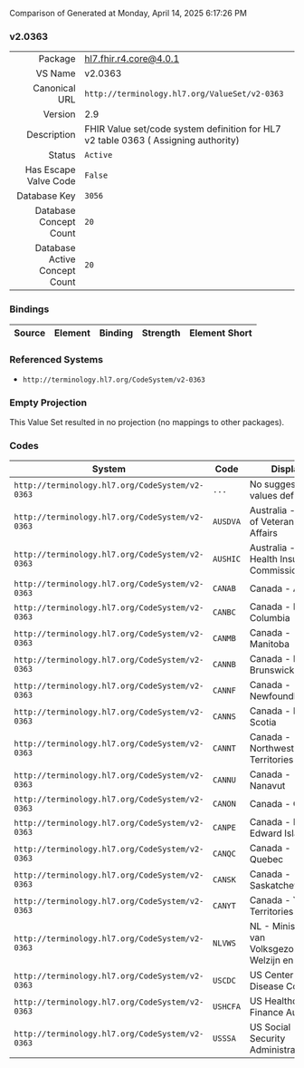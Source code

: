 Comparison of 
Generated at Monday, April 14, 2025 6:17:26 PM

### v2.0363

|      |     |
| ---: | --- |
| Package | hl7.fhir.r4.core@4.0.1 |
| VS Name | v2.0363 |
| Canonical URL | `http://terminology.hl7.org/ValueSet/v2-0363` |
| Version | 2.9 |
| Description | FHIR Value set/code system definition for HL7 v2 table 0363 ( Assigning authority) |
| Status | `Active` |
| Has Escape Valve Code | `False` |
| Database Key | `3056` |
| Database Concept Count | `20` |
| Database Active Concept Count | `20` |
### Bindings

| Source | Element | Binding | Strength | Element Short |
| ------ | ------- | ------- | -------- | ------------- |

### Referenced Systems

* `http://terminology.hl7.org/CodeSystem/v2-0363`
### Empty Projection

This Value Set resulted in no projection (no mappings to other packages).

### Codes

| System | Code | Display |
| ------ | ---- | ------- |
| `http://terminology.hl7.org/CodeSystem/v2-0363` | `...` | No suggested values defined |
| `http://terminology.hl7.org/CodeSystem/v2-0363` | `AUSDVA` | Australia - Dept. of Veterans Affairs |
| `http://terminology.hl7.org/CodeSystem/v2-0363` | `AUSHIC` | Australia - Health Insurance Commission |
| `http://terminology.hl7.org/CodeSystem/v2-0363` | `CANAB` | Canada - Alberta |
| `http://terminology.hl7.org/CodeSystem/v2-0363` | `CANBC` | Canada - British Columbia |
| `http://terminology.hl7.org/CodeSystem/v2-0363` | `CANMB` | Canada - Manitoba |
| `http://terminology.hl7.org/CodeSystem/v2-0363` | `CANNB` | Canada - New Brunswick |
| `http://terminology.hl7.org/CodeSystem/v2-0363` | `CANNF` | Canada - Newfoundland |
| `http://terminology.hl7.org/CodeSystem/v2-0363` | `CANNS` | Canada - Nova Scotia |
| `http://terminology.hl7.org/CodeSystem/v2-0363` | `CANNT` | Canada - Northwest Territories |
| `http://terminology.hl7.org/CodeSystem/v2-0363` | `CANNU` | Canada - Nanavut |
| `http://terminology.hl7.org/CodeSystem/v2-0363` | `CANON` | Canada - Ontario |
| `http://terminology.hl7.org/CodeSystem/v2-0363` | `CANPE` | Canada - Prince Edward Island |
| `http://terminology.hl7.org/CodeSystem/v2-0363` | `CANQC` | Canada - Quebec |
| `http://terminology.hl7.org/CodeSystem/v2-0363` | `CANSK` | Canada - Saskatchewan |
| `http://terminology.hl7.org/CodeSystem/v2-0363` | `CANYT` | Canada - Yukon Territories |
| `http://terminology.hl7.org/CodeSystem/v2-0363` | `NLVWS` | NL - Ministerie van Volksgezondheid, Welzijn en Sport |
| `http://terminology.hl7.org/CodeSystem/v2-0363` | `USCDC` | US Center for Disease Control |
| `http://terminology.hl7.org/CodeSystem/v2-0363` | `USHCFA` | US Healthcare Finance Authority |
| `http://terminology.hl7.org/CodeSystem/v2-0363` | `USSSA` | US Social Security Administration |
